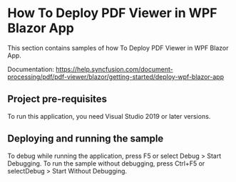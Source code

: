 # How To Deploy PDF Viewer in WPF Blazor App
This section contains samples of how To Deploy PDF Viewer in WPF Blazor App.

Documentation: https://help.syncfusion.com/document-processing/pdf/pdf-viewer/blazor/getting-started/deploy-wpf-blazor-app

## Project pre-requisites
To run this application, you need Visual Studio 2019 or later versions.

## Deploying and running the sample
To debug while running the application, press F5 or select Debug > Start Debugging. To run the sample without debugging, press Ctrl+F5 or selectDebug > Start Without Debugging.